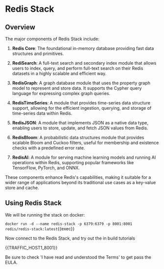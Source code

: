 # Redis Stack

## Overview

The major components of Redis Stack include:

1. **Redis Core**: The foundational in-memory database providing fast data structures and primitives.

2. **RediSearch**: A full-text search and secondary index module that allows users to index, query, and perform full-text search on their Redis datasets in a highly scalable and efficient way.

3. **RedisGraph**: A graph database module that uses the property graph model to represent and store data. It supports the Cypher query language for expressing complex graph queries.

4. **RedisTimeSeries**: A module that provides time-series data structure support, allowing for the efficient ingestion, querying, and storage of time-series data within Redis.

5. **RedisJSON**: A module that implements JSON as a native data type, enabling users to store, update, and fetch JSON values from Redis.

6. **RedisBloom**: A probabilistic data structures module that provides scalable Bloom and Cuckoo filters, useful for membership and existence checks with a predefined error rate.

7. **RedisAI**: A module for serving machine learning models and running AI operations within Redis, supporting popular frameworks like TensorFlow, PyTorch, and ONNX.

These components enhance Redis's capabilities, making it suitable for a wider range of applications beyond its traditional use cases as a key-value store and cache.


## Using Redis Stack

We will be running the stack on docker:


`docker run -d --name redis-stack -p 6379:6379 -p 8001:8001 redis/redis-stack:latest`{{exec}}

Now connect to the Redis Stack, and try out the in build tutorials

{{TRAFFIC_HOST1_8001}}

Be sure to check 'I have read and understood the Terms' to get pass the EULA.




